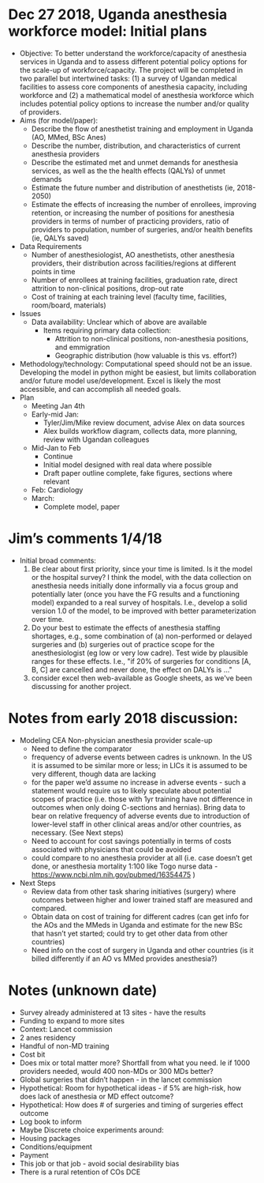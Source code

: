 

# Dec 27 2018, Uganda anesthesia workforce model: Initial plans


- Objective: To better understand the workforce/capacity of anesthesia services in Uganda and to assess different potential policy options for the scale-up of workforce/capacity. The project will be completed in two parallel but intertwined tasks: (1) a survey of Ugandan medical facilities to assess core components of anesthesia capacity, including workforce and (2) a mathematical model of anesthesia workforce which includes potential policy options to increase the number and/or quality of providers. 
- Aims (for model/paper):
	- Describe the flow of anesthetist training and employment in Uganda (AO, MMed, BSc Anes)
	- Describe the number, distribution, and characteristics of current anesthesia providers
	- Describe the estimated met and unmet demands for anesthesia services, as well as the the health effects (QALYs) of unmet demands 
	- Estimate the future number and distribution of anesthetists (ie, 2018-2050)
	- Estimate the effects of increasing the number of enrollees, improving retention, or increasing the number of positions for anesthesia providers in terms of number of practicing providers, ratio of providers to population, number of surgeries, and/or health benefits (ie, QALYs saved)
- Data Requirements
	- Number of anesthesiologist, AO anesthetists, other anesthesia providers, their distribution across facilities/regions at different points in time
	- Number of enrollees at training facilities, graduation rate, direct attrition to non-clinical positions, drop-out rate
	- Cost of training at each training level (faculty time, facilities, room/board, materials)
- Issues
	- Data availability: Unclear which of above are available
		- Items requiring primary data collection:
			- Attrition to non-clinical positions, non-anesthesia positions, and emmigration
			- Geographic distribution (how valuable is this vs. effort?)
- Methodology/technology: Computational speed should not be an issue. Developing the model in python might be easiest, but limits collaboration and/or future model use/development. Excel is likely the most accessible, and can accomplish all needed goals.  
- Plan
	- Meeting Jan 4th
	- Early-mid Jan: 
		- Tyler/Jim/Mike review document, advise Alex on data sources
		- Alex builds workflow diagram, collects data, more planning, review with Ugandan colleagues
	- Mid-Jan to Feb
		- Continue 
		- Initial model designed with real data where possible
		- Draft paper outline complete, fake figures, sections where relevant
	- Feb: Cardiology
	- March: 
		- Complete model, paper


# Jim’s comments 1/4/18

- Initial broad comments:
	1) Be clear about first priority, since your time is limited. Is it the model or the hospital survey? I think the model, with the data collection on anesthesia needs initially done informally via a focus group and potentially later (once you have the FG results and a functioning model) expanded to a real survey of hospitals. I.e., develop a solid version 1.0 of the model, to be improved with better parameterization over time.
	2) Do your best to estimate the effects of anesthesia staffing shortages, e.g., some combination of (a) non-performed or delayed surgeries and (b) surgeries out of practice scope for the anesthesiologist (eg low or very low cadre). Test wide by plausible ranges for these effects. I.e., "if 20% of surgeries for conditions [A, B, C] are cancelled and never done, the effect on DALYs is ..."
	3) consider excel then web-available as Google sheets, as we've been discussing for another project.


# Notes from early 2018 discussion: 

- Modeling CEA Non-physician anesthesia provider scale-up
	- Need to define the comparator
	- frequency of adverse events between cadres is unknown. In the US it is assumed to be similar more or less; in LICs it is assumed to be very different, though data are lacking
	- for the paper we’d assume no increase in adverse events - such a statement would require us to likely speculate about potential scopes of practice (i.e. those with 1yr training have not difference in outcomes when only doing C-sections and hernias). Bring data to bear on relative frequency of adverse events due to introduction of lower-level staff in other clinical areas and/or other countries, as necessary.  (See Next steps)
	- Need to account for cost savings potentially in terms of costs associated with physicians that could be avoided
	- could compare to no anesthesia provider at all (i.e. case doesn’t get done, or anesthesia mortality 1:100 like Togo nurse data - https://www.ncbi.nlm.nih.gov/pubmed/16354475 )
- Next Steps
	- Review data from other task sharing initiatives (surgery) where outcomes between higher and lower trained staff are measured and compared.
	- Obtain data on cost of training for different cadres (can get info for the AOs and the MMeds in Uganda and estimate for the new BSc that hasn’t yet started; could try to get other data from other countries)
	- Need info on the cost of surgery in Uganda and other countries (is it billed differently if an AO vs MMed provides anesthesia?)


# Notes (unknown date)
- Survey already administered at 13 sites - have the results
- Funding to expand to more sites
- Context: Lancet commission
- 2 anes residency
- Handful of non-MD training
- Cost bit
- Does mix or total matter more? Shortfall from what you need. Ie if 1000 providers needed, would 400 non-MDs or 300 MDs better?
- Global surgeries that didn’t happen - in the lancet commission
- Hypothetical: Room for hypothetical ideas - if 5% are high-risk, how does lack of anesthesia or MD effect outcome? 
- Hypothetical: How does # of surgeries and timing of surgeries effect outcome
- Log book to inform 
- Maybe Discrete choice experiments around:
- Housing packages
- Conditions/equipment
- Payment
- This job or that job - avoid social desirability bias
- There is a rural retention of COs DCE



